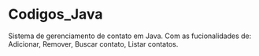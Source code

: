# Codigos_Java
 Sistema de gerenciamento de contato em Java. Com as fucionalidades de: Adicionar, Remover, Buscar contato, Listar contatos.
